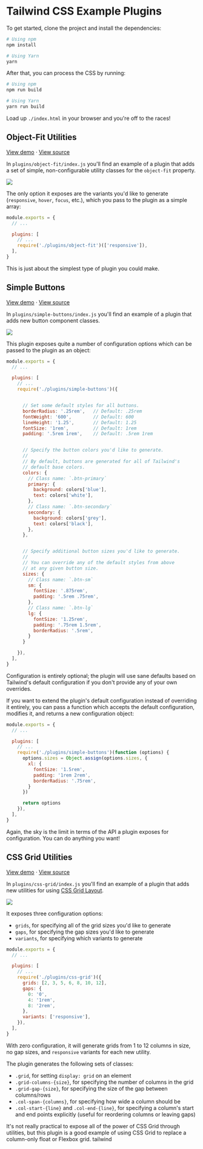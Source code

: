 # Tailwind CSS Example Plugins

To get started, clone the project and install the dependencies:

```sh
# Using npm
npm install

# Using Yarn
yarn
```

After that, you can process the CSS by running:

```sh
# Using npm
npm run build

# Using Yarn
yarn run build
```

Load up `./index.html` in your browser and you're off to the races!

## Object-Fit Utilities

[View demo](https://tailwindcss.github.io/plugin-examples/#object-fit) &middot; [View source](https://github.com/tailwindcss/plugin-examples/blob/master/plugins/object-fit/index.js)

In `plugins/object-fit/index.js` you'll find an example of a plugin that adds a set of simple, non-configurable utility classes for the `object-fit` property.

![](https://user-images.githubusercontent.com/4323180/37477273-a16ac9fc-284d-11e8-9ec6-da819f66871e.png)

The only option it exposes are the variants you'd like to generate (`responsive`, `hover`, `focus`, etc.), which you pass to the plugin as a simple array:

```js
module.exports = {
  // ...

  plugins: [
    // ...
    require('./plugins/object-fit')(['responsive']),
  ],
}
```

This is just about the simplest type of plugin you could make.

## Simple Buttons

[View demo](https://tailwindcss.github.io/plugin-examples/#simple-buttons) &middot; [View source](https://github.com/tailwindcss/plugin-examples/blob/master/plugins/simple-buttons/index.js)

In `plugins/simple-buttons/index.js` you'll find an example of a plugin that adds new button component classes.

![](https://user-images.githubusercontent.com/4323180/37477287-b367cf88-284d-11e8-823b-f793c3ba1119.png)

This plugin exposes quite a number of configuration options which can be passed to the plugin as an object:

```js
module.exports = {
  // ...

  plugins: [
    // ...
    require('./plugins/simple-buttons')({


      // Set some default styles for all buttons.
      borderRadius: '.25rem',   // Default: .25rem
      fontWeight: '600',        // Default: 600
      lineHeight: '1.25',       // Default: 1.25
      fontSize: '1rem',         // Default: 1rem
      padding: '.5rem 1rem',    // Default: .5rem 1rem


      // Specify the button colors you'd like to generate.
      // 
      // By default, buttons are generated for all of Tailwind's
      // default base colors.
      colors: {
        // Class name: `.btn-primary`
        primary: {
          background: colors['blue'],
          text: colors['white'],
        },
        // Class name: `.btn-secondary`
        secondary: {
          background: colors['grey'],
          text: colors['black'],
        },
      },


      // Specify additional button sizes you'd like to generate.
      // 
      // You can override any of the default styles from above
      // at any given button size.
      sizes: {
        // Class name: `.btn-sm`
        sm: {
          fontSize: '.875rem',
          padding: '.5rem .75rem',
        },
        // Class name: `.btn-lg`
        lg: {
          fontSize: '1.25rem',
          padding: '.75rem 1.5rem',
          borderRadius: '.5rem',
        }
      }

    }),
  ],
}
```

Configuration is entirely optional; the plugin will use sane defaults based on Tailwind's default configuration if you don't provide any of your own overrides.

If you want to extend the plugin's default configuration instead of overriding it entirely, you can pass a function which accepts the default configuration, modifies it, and returns a new configuration object:

```js
module.exports = {
  // ...

  plugins: [
    // ...
    require('./plugins/simple-buttons')(function (options) {
      options.sizes = Object.assign(options.sizes, {
        xl: {
          fontSize: '1.5rem',
          padding: '1rem 2rem',
          borderRadius: '.75rem',
        }
      })

      return options  
    }),
  ],
}
```

Again, the sky is the limit in terms of the API a plugin exposes for configuration. You can do anything you want!

## CSS Grid Utilities

[View demo](https://tailwindcss.github.io/plugin-examples/#css-grid) &middot; [View source](https://github.com/tailwindcss/plugin-examples/blob/master/plugins/css-grid/index.js)

In `plugins/css-grid/index.js` you'll find an example of a plugin that adds new utilities for using [CSS Grid Layout](https://developer.mozilla.org/en-US/docs/Web/CSS/CSS_Grid_Layout).

![](https://user-images.githubusercontent.com/4323180/37525015-fb5c78f2-2901-11e8-97be-18c66d12bf84.png)

It exposes three configuration options:

- `grids`, for specifying all of the grid sizes you'd like to generate
- `gaps`, for specifying the gap sizes you'd like to generate
- `variants`, for specifying which variants to generate

```js
module.exports = {
  // ...

  plugins: [
    // ...
    require('./plugins/css-grid')({
      grids: [2, 3, 5, 6, 8, 10, 12],
      gaps: {
        0: '0',
        4: '1rem',
        8: '2rem',
      },
      variants: ['responsive'],
    }),
  ],
}
```

With zero configuration, it will generate grids from 1 to 12 columns in size, no gap sizes, and `responsive` variants for each new utility.

The plugin generates the following sets of classes:

- `.grid`, for setting `display: grid` on an element
- `.grid-columns-{size}`, for specifying the number of columns in the grid
- `.grid-gap-{size}`, for specifying the size of the gap between columns/rows
- `.col-span-{columns}`, for specifying how wide a column should be
- `.col-start-{line}` and `.col-end-{line}`, for specifying a column's start and end points explicitly (useful for reordering columns or leaving gaps)

It's not really practical to expose all of the power of CSS Grid through utilities, but this plugin is a good example of using CSS Grid to replace a column-only float or Flexbox grid.
tailwind
